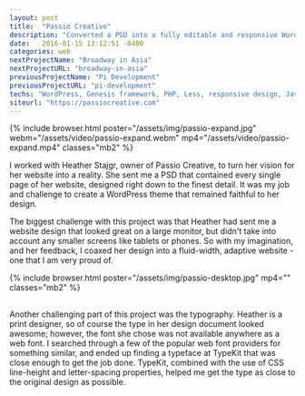 ```yaml
---
layout: post
title:  "Passio Creative"
description: "Converted a PSD into a fully editable and responsive WordPress theme"
date:   2016-01-15 13:12:51 -0400
categories: web
nextProjectName: "Broadway in Asia"
nextProjectURL: "broadway-in-asia"
previousProjectName: "Pi Development"
previousProjectURL: "pi-development"
techs: "WordPress, Genesis framework, PHP, Less, responsive design, JavaScript, jQuery, Git, TypeKit"
siteurl: "https://passiocreative.com"
---
```

<div class="container-thin mx-auto p2">
{% include browser.html poster="/assets/img/passio-expand.jpg" webm="/assets/video/passio-expand.webm" mp4="/assets/video/passio-expand.mp4" classes="mb2" %}

<p>I worked with Heather Stajgr, owner of Passio Creative, to turn her vision for her website into a reality. She sent me a PSD that contained every single page of her website, designed right down to the finest detail. It was my job and challenge to create a WordPress theme that remained faithful to her design.</p>
<p>The biggest challenge with this project was that Heather had sent me a website design that looked great on a large monitor, but didn't take into account any smaller screens like tablets or phones. So with my imagination, and her feedback, I coaxed her design into a fluid-width, adaptive website - one that I am very proud of.</p>

{% include browser.html poster="/assets/img/passio-desktop.jpg" mp4="" classes="mb2" %}

<h2></h2>
<p>Another challenging part of this project was the typography. Heather is a print designer, so of course the type in her design document looked awesome; however, the font she chose was not available anywhere as a web font. I searched through a few of the popular web font providers for something similar, and ended up finding a typeface at TypeKit that was close enough to get the job done. TypeKit, combined with the use of CSS line-height and letter-spacing properties, helped me get the type as close to the original design as possible.</p>
</div>